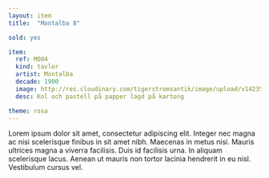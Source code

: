 ```yaml
---
layout: item
title:  "Montalba 8"

sold: yes

item:
  ref: MO04
  kind: tavlor
  artist: Montalba
  decade: 1900
  image: http://res.cloudinary.com/tigerstromsantik/image/upload/v1423508165/Clara_Montalba_6_u3xa9h.jpg
  desc: Kol och pastell på papper lagd på kartong

theme: rosa
---
```


Lorem ipsum dolor sit amet, consectetur adipiscing elit. Integer nec magna ac nisi scelerisque finibus in sit amet nibh. Maecenas in metus nisi. Mauris ultrices magna a viverra facilisis. Duis id facilisis urna. In aliquam scelerisque lacus. Aenean ut mauris non tortor lacinia hendrerit in eu nisl. Vestibulum cursus vel.

